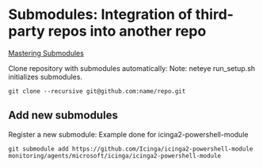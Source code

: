 # Submodules: Integration of third-party repos into another repo

[Mastering Submodules](https://medium.com/@porteneuve/mastering-git-submodules-34c65e940407)

Clone repository with submodules automatically:
Note: neteye run_setup.sh initializes submodules.
```
git clone --recursive git@github.com:name/repo.git
```

## Add new submodules

Register a new submodule:
Example done for icinga2-powershell-module
```
git submodule add https://github.com/Icinga/icinga2-powershell-module monitoring/agents/microsoft/icinga/icinga2-powershell-module
```
